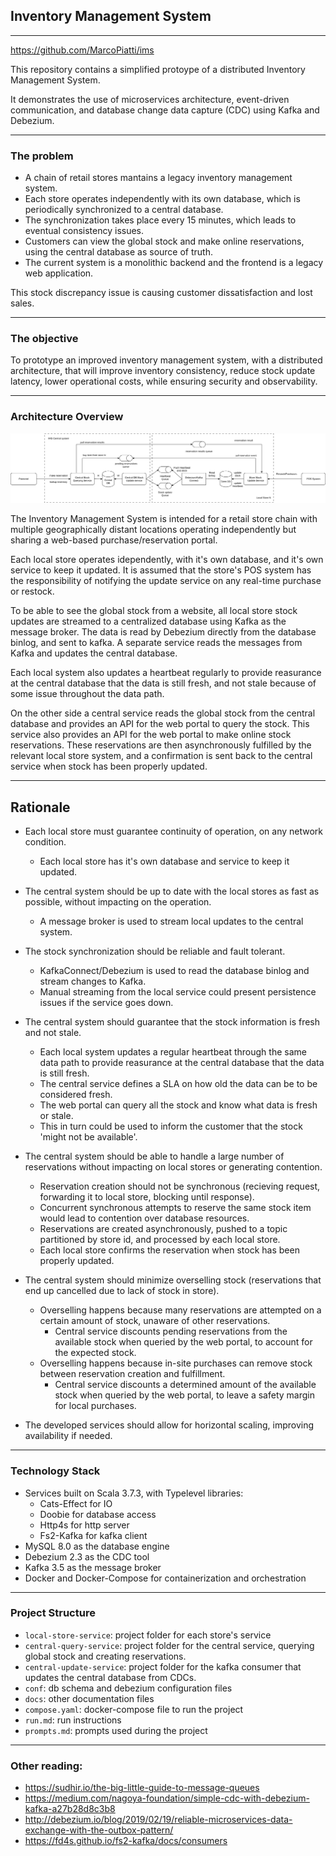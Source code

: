 ## Inventory Management System

------

https://github.com/MarcoPiatti/ims

This repository contains a simplified protoype of a distributed Inventory Management System.

It demonstrates the use of microservices architecture, event-driven communication, 
and database change data capture (CDC) using Kafka and Debezium.

------
### The problem
- A chain of retail stores mantains a legacy inventory management system.
- Each store operates independently with its own database, which is periodically synchronized to a central database.
- The synchronization takes place every 15 minutes, which leads to eventual consistency issues.
- Customers can view the global stock and make online reservations, using the central database as source of truth.
- The current system is a monolithic backend and the frontend is a legacy web application.

This stock discrepancy issue is causing customer dissatisfaction and lost sales.

------
### The objective

To prototype an improved inventory management system, with a distributed architecture,
that will improve inventory consistency, reduce stock update latency, lower operational costs,
while ensuring security and observability.

------
### Architecture Overview

![Architecture Diagram](./docs/Architecture-diagram.png)

The Inventory Management System is intended for a retail store chain with multiple geographically distant locations
operating independently but sharing a web-based purchase/reservation portal.

Each local store operates idependently, with it's own database, and it's own service to keep it updated.
It is assumed that the store's POS system has the responsibility of notifying the update service on any
real-time purchase or restock.

To be able to see the global stock from a website, all local store stock updates are streamed to a centralized database
using Kafka as the message broker. The data is read by Debezium directly from the database binlog, and sent to kafka.
A separate service reads the messages from Kafka and updates the central database.

Each local system also updates a heartbeat regularly to provide reasurance at the central database
that the data is still fresh, and not stale because of some issue throughout the data path.

On the other side a central service reads the global stock from the central database and provides
an API for the web portal to query the stock.
This service also provides an API for the web portal to make online stock reservations.
These reservations are then asynchronously fulfilled by the relevant local store system, and
a confirmation is sent back to the central service when stock has been properly updated.

----
## Rationale

- Each local store must guarantee continuity of operation, on any network condition.
  - Each local store has it's own database and service to keep it updated.


- The central system should be up to date with the local stores as fast as possible, without impacting on the operation.
  - A message broker is used to stream local updates to the central system.


- The stock synchronization should be reliable and fault tolerant.
  - KafkaConnect/Debezium is used to read the database binlog and stream changes to Kafka.
  - Manual streaming from the local service could present persistence issues if the service goes down.


- The central system should guarantee that the stock information is fresh and not stale.
    - Each local system updates a regular heartbeat through the same data path to provide reasurance at the central database
        that the data is still fresh.
    - The central service defines a SLA on how old the data can be to be considered fresh.
    - The web portal can query all the stock and know what data is fresh or stale.
    - This in turn could be used to inform the customer that the stock 'might not be available'.


- The central system should be able to handle a large number of reservations without impacting on local stores or generating contention.
  - Reservation creation should not be synchronous (recieving request, forwarding it to local store, blocking until response).
  - Concurrent synchronous attempts to reserve the same stock item would lead to contention over database resources.
  - Reservations are created asynchronously, pushed to a topic partitioned by store id, and processed by each local store.
  - Each local store confirms the reservation when stock has been properly updated.


- The central system should minimize overselling stock (reservations that end up cancelled due to lack of stock in store).
  - Overselling happens because many reservations are attempted on a certain amount of stock, unaware of other reservations. 
    - Central service discounts pending reservations from the available stock when queried by the web portal, to account for the expected stock.
  - Overselling happens because in-site purchases can remove stock between reservation creation and fulfillment.
    - Central service discounts a determined amount of the available stock when queried by the web portal, to leave a safety margin for local purchases.

- The developed services should allow for horizontal scaling, improving availability if needed.

----
### Technology Stack
- Services built on Scala 3.7.3, with Typelevel libraries:
  - Cats-Effect for IO
  - Doobie for database access
  - Http4s for http server
  - Fs2-Kafka for kafka client
- MySQL 8.0 as the database engine
- Debezium 2.3 as the CDC tool
- Kafka 3.5 as the message broker
- Docker and Docker-Compose for containerization and orchestration

----
### Project Structure
- `local-store-service`: project folder for each store's service
- `central-query-service`: project folder for the central service, querying global stock and creating reservations.
- `central-update-service`: project folder for the kafka consumer that updates the central database from CDCs.
- `conf`: db schema and debezium configuration files
- `docs`: other documentation files
- `compose.yaml`: docker-compose file to run the project
- `run.md`: run instructions
- `prompts.md`: prompts used during the project

----
### Other reading:
- https://sudhir.io/the-big-little-guide-to-message-queues
- https://medium.com/nagoya-foundation/simple-cdc-with-debezium-kafka-a27b28d8c3b8
- http://debezium.io/blog/2019/02/19/reliable-microservices-data-exchange-with-the-outbox-pattern/
- https://fd4s.github.io/fs2-kafka/docs/consumers
